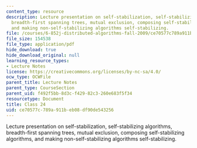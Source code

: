 ```yaml
---
content_type: resource
description: Lecture presentation on self-stabilization, self-stabilizing algorithms,
  breadth-first spanning trees, mutual exclusion, composing self-stabilizing algorithms,
  and making non-self-stabilizing algorithms self-stabilizing.
file: /courses/6-852j-distributed-algorithms-fall-2009/ce70577c789a911beb08df90de543256_MIT6_852JF09_lec24.pdf
file_size: 154538
file_type: application/pdf
hide_download: true
hide_download_original: null
learning_resource_types:
- Lecture Notes
license: https://creativecommons.org/licenses/by-nc-sa/4.0/
ocw_type: OCWFile
parent_title: Lecture Notes
parent_type: CourseSection
parent_uid: f492f5bb-8d3c-f429-82c3-260e683f5f34
resourcetype: Document
title: Class 24
uid: ce70577c-789a-911b-eb08-df90de543256
---
```

Lecture presentation on self-stabilization, self-stabilizing algorithms, breadth-first spanning trees, mutual exclusion, composing self-stabilizing algorithms, and making non-self-stabilizing algorithms self-stabilizing.